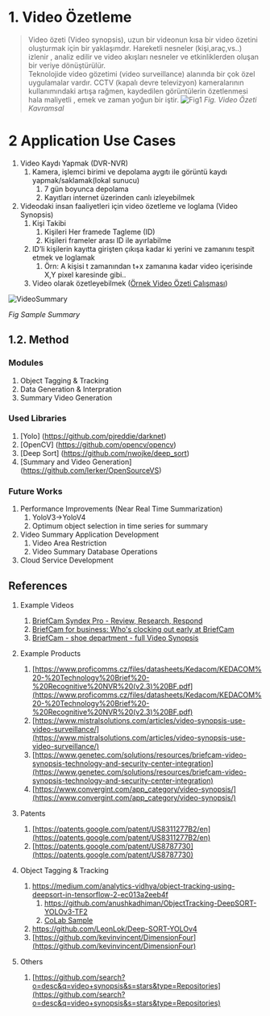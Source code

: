 # 1. Video Özetleme
> Video özeti (Video synopsis), uzun bir videonun kısa bir video özetini oluşturmak için bir yaklaşımdır. Hareketli nesneler (kişi,araç,vs..) izlenir , analiz edilir ve video akışları nesneler ve etkinliklerden oluşan bir veriye dönüştürülür.  
Teknolojide video gözetimi (video surveillance) alanında bir çok özel uygulamalar vardır. CCTV (kapalı devre televizyon) kameralarının kullanımındaki artışa rağmen, kaydedilen görüntülerin özetlenmesi hala maliyetli , emek ve zaman yoğun bir iştir.
![Fig1](https://i.ibb.co/Wpn3HhL/image.png)
*Fig. Video Özeti Kavramsal*
# 2 Application Use Cases
1. Video Kaydı Yapmak (DVR-NVR)
	1. Kamera, işlemci birimi ve depolama aygıtı ile görüntü kaydı yapmak/saklamak(lokal sunucu)
		1. 7 gün boyunca depolama
		2. Kayıtları internet üzerinden canlı izleyebilmek
2. Videodaki insan faaliyetleri için video özetleme ve loglama (Video Synopsis)
	1. Kişi Takibi
		1. Kişileri Her framede Tagleme (ID)
		2. Kişileri frameler arası ID ile ayırlabilme
	2. ID’li kişilerin kayıtta girişten çıkışa kadar ki yerini ve zamanını tespit etmek ve loglamak
		1. Örn: A kişisi  t zamanından t+x zamanına kadar video içerisinde X,Y pixel karesinde gibi..
	3. Video olarak özetleyebilmek ([Örnek Video Özeti Çalışması](https://www.youtube.com/watch?v=oezU4SkQFkU&ab_channel=BriefCam))
  
![VideoSummary](https://i.ibb.co/52pxM1B/image.png)
  
  *Fig Sample Summary*

## 1.2. Method
### Modules
 1. Object Tagging & Tracking
 2. Data Generation & Interpration
 3. Summary Video Generation

### Used Libraries
1. [Yolo] (https://github.com/pjreddie/darknet) 
2. [OpenCV] (https://github.com/opencv/opencv)
3. [Deep Sort] (https://github.com/nwojke/deep_sort)
4. [Summary and Video Generation] (https://github.com/lerker/OpenSourceVS)

### Future Works
1. Performance Improvements (Near Real Time Summarization)
	1. YoloV3->YoloV4
	2. Optimum object selection in time series for summary
2. Video Summary Application Development
	1. Video Area Restriction
	2. Video Summary Database Operations
3. Cloud Service Development

## References
1.  Example Videos
	1. [BriefCam Syndex Pro - Review, Research, Respond](https://www.youtube.com/watch?v=oezU4SkQFkU)
	2.	  [BriefCam for business: Who's clocking out early at BriefCam](https://www.youtube.com/watch?v=lHhqFEeDk08&list=PLWqMrMMWGxu4EVTJx3LWFZuztpii0clhD)
	3. [BriefCam - shoe department - full Video Synopsis](https://www.youtube.com/watch?v=kFViLl9rDC0&list=PLWqMrMMWGxu6BA9DcOkO604IA-TUtuxLK)
2.  Example Products
	1. [https://www.proficomms.cz/files/datasheets/Kedacom/KEDACOM%20-%20Technology%20Brief%20-%20Recognitive%20NVR%20(v2.3)%20BF.pdf](https://www.proficomms.cz/files/datasheets/Kedacom/KEDACOM%20-%20Technology%20Brief%20-%20Recognitive%20NVR%20(v2.3)%20BF.pdf)
	2.  [https://www.mistralsolutions.com/articles/video-synopsis-use-video-surveillance/](https://www.mistralsolutions.com/articles/video-synopsis-use-video-surveillance/)
	3.  [https://www.genetec.com/solutions/resources/briefcam-video-synopsis-technology-and-security-center-integration](https://www.genetec.com/solutions/resources/briefcam-video-synopsis-technology-and-security-center-integration)  
	4.  [https://www.convergint.com/app_category/video-synopsis/](https://www.convergint.com/app_category/video-synopsis/)
3.  Patents
	1.  [https://patents.google.com/patent/US8311277B2/en](https://patents.google.com/patent/US8311277B2/en)  
	2.  [https://patents.google.com/patent/US8787730](https://patents.google.com/patent/US8787730)

4. Object Tagging & Tracking
	1. https://medium.com/analytics-vidhya/object-tracking-using-deepsort-in-tensorflow-2-ec013a2eeb4f
		1. https://github.com/anushkadhiman/ObjectTracking-DeepSORT-YOLOv3-TF2
		2. [CoLab Sample](https://colab.research.google.com/drive/1GYuZ8GKEzrKHuA-hRQzA_K1ZgCWKrHWp#scrollTo=53NkVCGue5Uo)
	2. https://github.com/LeonLok/Deep-SORT-YOLOv4
	3. [https://github.com/kevinvincent/DimensionFour](https://github.com/kevinvincent/DimensionFour)

5. Others
	 1.  [https://github.com/search?o=desc&q=video+synopsis&s=stars&type=Repositories](https://github.com/search?o=desc&q=video+synopsis&s=stars&type=Repositories)
	

